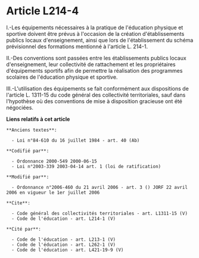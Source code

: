 # Article L214-4

I.-Les équipements nécessaires à la pratique de l'éducation physique et sportive doivent être prévus à l'occasion de la
création d'établissements publics locaux d'enseignement, ainsi que lors de l'établissement du schéma prévisionnel des
formations mentionné à l'article L. 214-1. 

II.-Des conventions sont passées entre les établissements publics locaux d'enseignement, leur collectivité de rattachement et
les propriétaires d'équipements sportifs afin de permettre la réalisation des programmes scolaires de l'éducation physique et
sportive. 

III.-L'utilisation des équipements se fait conformément aux dispositions de l'article L. 1311-15 du code général des
collectivité territoriales, sauf dans l'hypothèse où des conventions de mise à disposition gracieuse ont été négociées.

**Liens relatifs à cet article**

	**Anciens textes**:

	  - Loi n°84-610 du 16 juillet 1984 - art. 40 (Ab)

	**Codifié par**:

	  - Ordonnance 2000-549 2000-06-15
	  - Loi n°2003-339 2003-04-14 art. 1 (loi de ratification)

	**Modifié par**:

	  - Ordonnance n°2006-460 du 21 avril 2006 - art. 3 () JORF 22 avril 2006 en vigueur le 1er juillet 2006

	**Cite**:

	  - Code général des collectivités territoriales - art. L1311-15 (V)
	  - Code de l'éducation - art. L214-1 (V)

	**Cité par**:

	  - Code de l'éducation - art. L213-1 (V)
	  - Code de l'éducation - art. L262-1 (V)
	  - Code de l'éducation - art. L421-19-9 (V)
